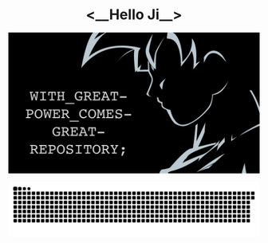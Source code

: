 
<h1 align="center"><__Hello Ji__></a></h1>

<img src="resources/gokuX-black-90.png" alt="goku">



<p align="center">
  <img src="https://github.com/prady8339/prady8339/blob/output/github-contribution-grid-snake.svg" alt="snake"></center>
</p>


